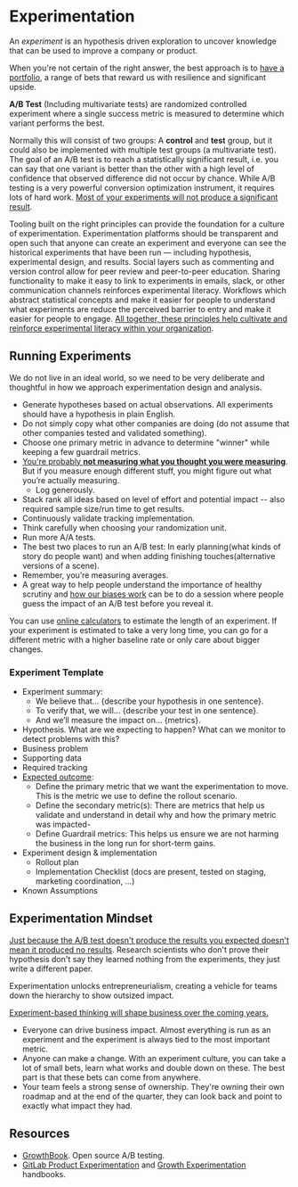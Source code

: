 # Experimentation

An *experiment* is an hypothesis driven exploration to uncover knowledge that can be used to improve a company or product.

When you're not certain of the right answer, the best approach is to [have a portfolio](https://seths.blog/2022/01/portfolio-thinking/), a range of bets that reward us with resilience and significant upside.

**A/B Test** (Including multivariate tests) are randomized controlled experiment where a single success metric is measured to determine which variant performs the best.

Normally this will consist of two groups: A **control** and **test** group, but it could also be implemented with multiple test groups (a multivariate test). The goal of an A/B test is to reach a statistically significant result, i.e. you can say that one variant is better than the other with a high level of confidence that observed difference did not occur by chance. While A/B testing is a very powerful conversion optimization instrument, it requires lots of hard work. [Most of your experiments will not produce a significant result](https://www.jitbit.com/news/185-most-of-your-ab-tests-will-fail).

Tooling built on the right principles can provide the foundation for a culture of experimentation. Experimentation platforms should be transparent and open such that anyone can create an experiment and everyone can see the historical experiments that have been run — including hypothesis, experimental design, and results. Social layers such as commenting and version control allow for peer review and peer-to-peer education. Sharing functionality to make it easy to link to experiments in emails, slack, or other communication channels reinforces experimental literacy. Workflows which abstract statistical concepts and make it easier for people to understand what experiments are reduce the perceived barrier to entry and make it easier for people to engage. [All together, these principles help cultivate and reinforce experimental literacy within your organization](https://towardsdatascience.com/the-experimentation-gap-3f5d374d354c).

## Running Experiments
We do not live in an ideal world, so we need to be very deliberate and thoughtful in how we approach experimentation design and analysis.

- Generate hypotheses based on actual observations. All experiments should have a hypothesis in plain English.
- Do not simply copy what other companies are doing (do not assume that other companies tested and validated something).
- Choose one primary metric in advance to determine "winner" while keeping a few guardrail metrics.
- [You're probably **not measuring what you thought you were measuring**](https://www.lesswrong.com/posts/9kNxhKWvixtKW5anS/you-are-not-measuring-what-you-think-you-are-measuring). But if you measure enough different stuff, you might figure out what you’re actually measuring.
	- Log generously.
- Stack rank all ideas based on level of effort and potential impact -- also required sample size/run time to get results.
- Continuously validate tracking implementation.
- Think carefully when choosing your randomization unit.
- Run more A/A tests.
- The best two places to run an A/B test: In early planning(what kinds of story do people want) and when adding finishing touches(alternative versions of a scene).
- Remember, you’re measuring averages.
- A great way to help people understand the importance of healthy scrutiny and [how our biases work](https://www.goodreads.com/book/show/11468377-thinking-fast-and-slow) can be to do a session where people guess the impact of an A/B test before you reveal it.

You can use [online calculators](http://experimentcalculator.com/) to estimate the length of an experiment. If your experiment is estimated to take a very long time, you can go for a different metric with a higher baseline rate or only care about bigger changes.

### Experiment Template

- Experiment summary:
	- We believe that... {describe your hypothesis in one sentence}.
	- To verify that, we will... {describe your test in one sentence}.
	- And we’ll measure the impact on... {metrics}.
- Hypothesis. What are we expecting to happen? What can we monitor to detect problems with this?
- Business problem
- Supporting data
- Required tracking
- [Expected outcome](https://about.gitlab.com/handbook/business-technology/data-team/experimentation-best-practices/):
	- Define the primary metric that we want the experimentation to move. This is the metric we use to define the rollout scenario.
	- Define the secondary metric(s): There are metrics that help us validate and understand in detail why and how the primary metric was impacted-
	- Define Guardrail metrics: This helps us ensure we are not harming the business in the long run for short-term gains.
- Experiment design & implementation
	- Rollout plan
	- Implementation Checklist (docs are present, tested on staging, marketing coordination, ...)
- Known Assumptions

## Experimentation Mindset

[Just because the A/B test doesn't produce the results you expected doesn't mean it produced no results](https://news.ycombinator.com/item?id=5906801). Research scientists who don't prove their hypothesis don't say they learned nothing from the experiments, they just write a different paper.

Experimentation unlocks entrepreneurialism, creating a vehicle for teams down the hierarchy to show outsized impact.

[Experiment-based thinking will shape business over the coming years.](https://mikkeldengsoe.substack.com/p/why-speedboats-win-and-tankers-sink)
- Everyone can drive business impact. Almost everything is run as an experiment and the experiment is always tied to the most important metric.
- Anyone can make a change. With an experiment culture, you can take a lot of small bets, learn what works and double down on these. The best part is that these bets can come from anywhere.
- Your team feels a strong sense of ownership. They're owning their own roadmap and at the end of the quarter, they can look back and point to exactly what impact they had.

## Resources

- [GrowthBook](https://growthbook.io/). Open source A/B testing.
- [GitLab Product Experimentation](https://about.gitlab.com/handbook/product/product-analysis/experimentation/) and [Growth Experimentation](https://about.gitlab.com/handbook/engineering/development/growth/experimentation/) handbooks.
